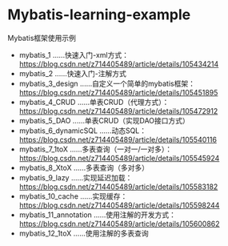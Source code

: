 # Mybatis-learning-example
Mybatis框架使用示例

- mybatis_1 ......快速入门-xml方式：https://blog.csdn.net/z714405489/article/details/105434214
- mybatis_2 ......快速入门-注解方式
- mybatis_3_design ......自定义一个简单的mybatis框架：https://blog.csdn.net/z714405489/article/details/105451895
- mybatis_4_CRUD ......单表CRUD（代理方式）：https://blog.csdn.net/z714405489/article/details/105472912
- mybatis_5_DAO ......单表CRUD（实现DAO接口方式）
- mybatis_6_dynamicSQL ......动态SQL：https://blog.csdn.net/z714405489/article/details/105540116
- mybatis_7_1toX ......多表查询（一对一/一对多）：https://blog.csdn.net/z714405489/article/details/105545924
- mybatis_8_XtoX ......多表查询（多对多）
- mybatis_9_lazy ......实现延迟加载：https://blog.csdn.net/z714405489/article/details/105583182
- mybatis_10_cache ......实现缓存：https://blog.csdn.net/z714405489/article/details/105598244
- mybatis_11_annotation ......使用注解的开发方式：https://blog.csdn.net/z714405489/article/details/105600862
- mybatis_12_1toX ......使用注解的多表查询
